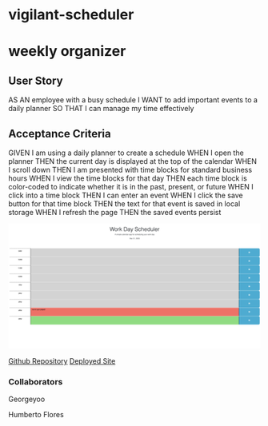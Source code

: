 # vigilant-scheduler

<h1>weekly organizer</h1>

<h2>User Story</h2>

<p>AS AN employee with a busy schedule
I WANT to add important events to a daily planner
SO THAT I can manage my time effectively</p>

<h2>Acceptance Criteria</h2>

<p>GIVEN I am using a daily planner to create a schedule
WHEN I open the planner
THEN the current day is displayed at the top of the calendar
WHEN I scroll down
THEN I am presented with time blocks for standard business hours
WHEN I view the time blocks for that day
THEN each time block is color-coded to indicate whether it is in the past, present, or future
WHEN I click into a time block
THEN I can enter an event
WHEN I click the save button for that time block
THEN the text for that event is saved in local storage
WHEN I refresh the page
THEN the saved events persist</p>

![screenshot](./assets/Screenshot%202023-03-21%20at%204.49.44%20PM.png)

[Github Repository](https://github.com/jeades92/vigilant-scheduler)
[Deployed Site]()

<h3>Collaborators</h3>
<p>Georgeyoo</p>
<p>Humberto Flores</p>